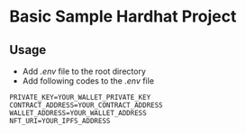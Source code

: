 # Basic Sample Hardhat Project

## Usage
- Add _.env_ file to the root directory
- Add following codes to the _.env_ file
```
PRIVATE_KEY=YOUR_WALLET_PRIVATE_KEY
CONTRACT_ADDRESS=YOUR_CONTRACT_ADDRESS
WALLET_ADDRESS=YOUR_WALLET_ADDRESS
NFT_URI=YOUR_IPFS_ADDRESS
```


